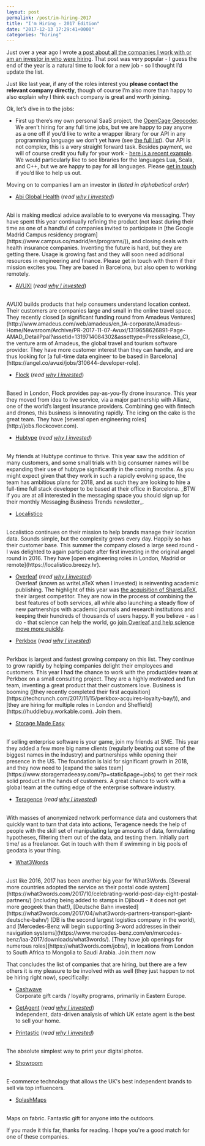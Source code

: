 ```yaml
---
layout: post
permalink: /post/im-hiring-2017
title: "I'm Hiring - 2017 Edition"
date: "2017-12-13 17:29:41+0000"
categories: "hiring"
---
```


Just over a year ago I wrote [a post about all the companies I work with or am an investor in who were hiring](/post/1481642272/im-hiring). That post was very popular - I guess the end of the year is a natural time to look for a new job - so I thought I’d update the list.

Just like last year, if any of the roles interest you **please contact the relevant company directly**, though of course I’m also more than happy to also explain why I think each company is great and worth joining.

Ok, let’s dive in to the jobs:

   * First up there’s my own personal SaaS project, the [OpenCage Geocoder](https://geocoder.opencagedata.com/). We aren’t hiring for any full time jobs, but we are happy to pay anyone as a one off if you’d like to write a wrapper library for our API in any programming language we don’t yet have (see [the full list](https://geocoder.opencagedata.com/code)). Our API is not complex, this is a very straight forward task. Besides payment, we will of course credit you fully for your work - [here is a recent example](https://blog.opencagedata.com/post/new-opencage-ios-sdk). We would particularly like to see libraries for the languages Lua, Scala, and C++, but we are happy to pay for all languages. Please [get in touch](https://geocoder.opencagedata.com/contact) if you’d like to help us out.

Moving on to companies I am an investor in (_listed in alphabetical order_)

  * [Abi Global Health](https://abi.ai/) (_read [why I invested](/post/investing-in-abi-global-health)_)
  <br/>
  Abi is making medical advice available to to everyone via messaging. They have spent this year continually refining the product (not least during their time as one of a handful of companies invited to participate in [the Google Madrid Campus residency program](https://www.campus.co/madrid/en/programs/)), and closing deals with health insurance companies. Inventing the future is hard, but they are getting there. Usage is growing fast and they will soon need additional resources in engineering and finance. Please get in touch with them if their mission excites you. They are based in Barcelona, but also open to working remotely. 
 
  * [AVUXI](http://www.avuxi.com) (_read [why I invested](/post/1476864000/investing-in-avuxi)_)
  <br/>
  AVUXI builds products that help consumers understand location context. Their customers are companies large and small in the online travel space. They recently closed [a significant funding round from Amadeus Ventures](http://www.amadeus.com/web/amadeus/en_1A-corporate/Amadeus-Home/Newsroom/Archive/PR-2017-11-07-Avuxi/1319658626891-Page-AMAD_DetailPpal?assetid=1319714084302&assettype=PressRelease_C), the venture arm of Amadeus, the global travel and tourism software provider. They have more customer interest than they can handle, and are thus looking for [a full-time data engineer to be based in Barcelona](https://angel.co/avuxi/jobs/310644-developer-role). 
  
  * [Flock](http://flockcover.com) (_read [why I invested](/post/1486113680/investing-in-flock)_)
  <br/>
  Based in London, Flock provides pay-as-you-fly drone insurance. This year they moved from idea to live service, via a major partnership with Allianz, one of the world’s largest insurance providers. Combining geo with fintech and drones, this business is innovating rapidly. The icing on the cake is the great team. They have [several open engineering roles](http://jobs.flockcover.com).   
  
  * [Hubtype](https://hubtype.com) (_read [why I invested](/post/1480517643/investing-in-hubtype)_)
  <br/>
  My friends at Hubtype continue to thrive. This year saw the addition of many customers, and some small trials with big consumer names will be expanding their use of hubtype significantly in the coming months. As you might expect given that they work in such a rapidly evolving space, the team has ambitious plans for 2018, and as such they are looking to hire a full-time full stack developer to be based at their office in Barcelona. _BTW if you are at all interested in the messaging space you should sign up for their monthly Messaging Business Trends newsletter_. 

  * [Localistico](http://localistico.com)
  <br/>
  Localistico continues on their mission to help brands manage their location data. Sounds simple, but the complexity grows every day. Happily so has their customer base. This summer the company closed a large seed round - I was delighted to again participate after first investing in the original angel round in 2016. They have [open engineering roles in London, Madrid or remote](https://localistico.breezy.hr).

  * [Overleaf](https://www.overleaf.com) (_read [why I invested](/post/92668920820/investing-in-writelatex)_)
  <br/>Overleaf (known as writeLaTeX when I invested) is reinventing academic publishing. The highlight of this year was [the acquisition of ShareLaTeX](https://www.overleaf.com/blog/518-exciting-news-sharelatex-is-joining-overleaf), their largest competitor. They are now in the process of combining the best features of both services, all while also launching a steady flow of new partnerships with academic journals and research institutions and keeping their hundreds of thousands of users happy. If you believe - as I do - that science can help the world, go [join Overleaf and help science move more quickly](https://www.overleaf.com/jobs).
  
  * [Perkbox](https://www.perkbox.com/uk/) (_read [why I invested](/post/1477864331/investing-in-perkbox)_)
  <br/>
  Perkbox is largest and fastest growing company on this list. They continue to grow rapidly by helping companies delight their employees and customers. This year I had the chance to work with the product/dev team at Perkbox on a small consulting project. They are a highly motivated and fun team, inventing a great product that their customers love. Business is booming ([they recently completed their first acquisition](https://techcrunch.com/2017/11/15/perkbox-acquires-loyalty-bay/)), and [they are hiring for multiple roles in London and Sheffield](https://huddlebuy.workable.com). Join them.

  * [Storage Made Easy](https://www.storagemadeeasy.com)
  <br/>
  If selling enterprise software is your game, join my friends at SME. This year they added a few more big name clients (regularly beating out some of the biggest names in the industry) and partnerships while opening their presence in the US. The foundation is laid for significant growth in 2018, and they now need to [expand the sales team](https://www.storagemadeeasy.com/?p=static&page=jobs) to get their rock solid product in the hands of customers. A great chance to work with a global team at the cutting edge of the enterprise software industry.

  * [Teragence](http://www.teragence.com) (_read [why I invested](/post/investing-in-teragence)_)
  <br/>
  With masses of anonymized network performance data and customers that quickly want to turn that data into actions, Teragence needs the help of people with the skill set of manipulating large amounts of data, formulating hypotheses, filtering them out of the data, and testing them. Initially part time/ as a freelancer. Get in touch with them if swimming in big pools of geodata is your thing. 

  * [What3Words](http://what3words.com)
  <br/>
  Just like 2016, 2017 has been another big year for What3Words. [Several more countries adopted the service as their postal code system](https://what3words.com/2017/10/celebrating-world-post-day-eight-postal-partners/) (including being added to stamps in Djibouti - it does not get more geogeek than that!), [Deutsche Bahn invested](https://what3words.com/2017/04/what3words-partners-transport-giant-deutsche-bahn/) (DB is the second largest logistics company in the world), and [Mercedes-Benz will begin supporting 3-word addresses in their navigation systems](https://www.mercedes-benz.com/en/mercedes-benz/iaa-2017/downloads/what3words/). [They have job openings for numerous roles](https://what3words.com/jobs/), in locations from London to South Africa to Mongolia to Saudi Arabia. Join.them.now

<p/>

That concludes the list of companies that are hiring, but there are a few others it is my pleasure to be involved with as well (they just happen to not be hiring right now), specifically:

  * [Cashwave](http://cashwave.io/)
  <br/> Corporate gift cards / loyalty programs, primarily in Eastern Europe.

  * [GetAgent](https://www.getagent.co.uk/) (_read [why I invested](/post/123450809070/investing-in-getagent)_)
  <br/>Independent, data-driven analysis of which UK estate agent is the best
  to sell your home.

  * [Printastic](https://getprintastic.com) (_read [why I invested](/post/1485519423/investing-in-printastic)_)
  <br/>
  The absolute simplest way to print your digital photos.

  * [Showroom](https://www.thisisshowroom.com)
  <br/>
  E-commerce technology that allows the UK's best independent brands to
  sell via top influencers.

  * [SplashMaps](http://www.splash-maps.com)
  <br/>
  Maps on fabric. Fantastic gift for anyone into the outdoors.


<p/>
If you made it this far, thanks for reading. I hope you're a good match for
one of these companies.